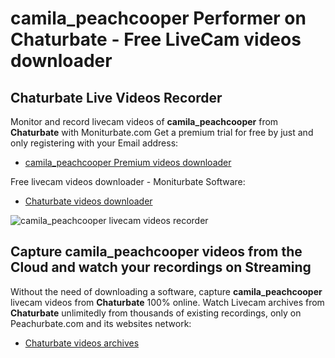 # camila_peachcooper Performer on Chaturbate - Free LiveCam videos downloader

## Chaturbate Live Videos Recorder

Monitor and record livecam videos of **camila_peachcooper** from **Chaturbate** with Moniturbate.com
Get a premium trial for free by just and only registering with your Email address:
* [camila_peachcooper Premium videos downloader](https://moniturbate.com/request-demo-licence-key.html)

Free livecam videos downloader - Moniturbate Software:
* [Chaturbate videos downloader](https://moniturbate.com/moniturbate-download-software.html)

![camila_peachcooper livecam videos recorder](https://peachurnet.com/templates/moniturbate-software.png)


## Capture camila_peachcooper videos from the Cloud and watch your recordings on Streaming

Without the need of downloading a software, capture **camila_peachcooper** livecam videos from **Chaturbate** 100% online.
Watch Livecam archives from **Chaturbate** unlimitedly from thousands of existing recordings, only on Peachurbate.com and its websites network:
* [Chaturbate videos archives](https://peachurnet.com/)